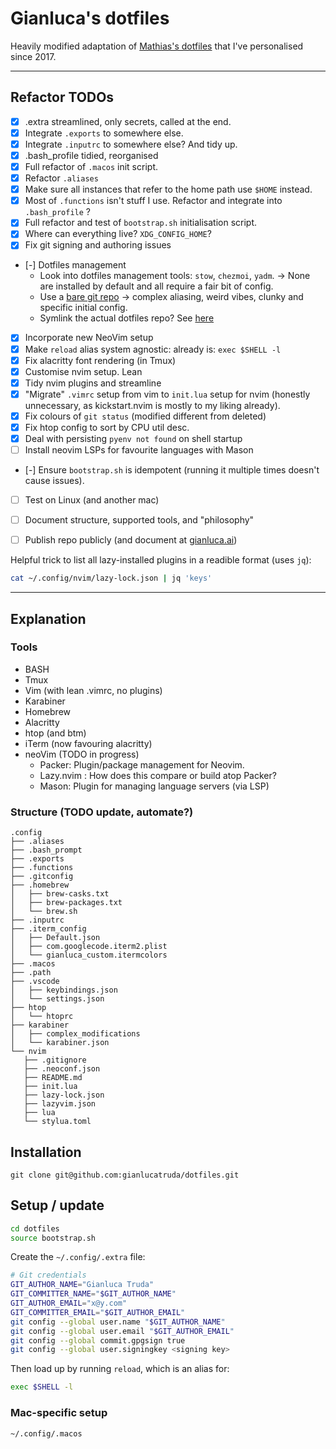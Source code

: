 # Gianluca's dotfiles

Heavily modified adaptation of [Mathias's dotfiles](https://github.com/mathiasbynens/dotfiles) that I've personalised since 2017.

---

## Refactor TODOs
- [x] .extra streamlined, only secrets, called at the end.
- [x] Integrate `.exports` to somewhere else.
- [x] Integrate `.inputrc` to somewhere else? And tidy up.
- [x] .bash_profile tidied, reorganised
- [x] Full refactor of `.macos` init script.
- [x] Refactor `.aliases`
- [x] Make sure all instances that refer to the home path use `$HOME` instead.
- [x] Most of `.functions` isn't stuff I use. Refactor and integrate into `.bash_profile` ?
- [x] Full refactor and test of `bootstrap.sh` initialisation script.
- [x] Where can everything live? `XDG_CONFIG_HOME`?
- [x] Fix git signing and authoring issues
- [-] Dotfiles management
  - Look into dotfiles management tools: `stow`, `chezmoi`, `yadm`. -> None are installed by default and all require a fair bit of config.
  - Use a [bare git repo](https://www.atlassian.com/git/tutorials/dotfiles) -> complex aliasing, weird vibes, clunky and specific initial config.
  - Symlink the actual dotfiles repo? See [here](https://github.com/mischavandenburg/dotfiles/blob/e417b14bdfa2a8fd54183944c8d1cd6095fa88bb/setup#L23)
- [x] Incorporate new NeoVim setup
- [x] Make `reload` alias system agnostic: already is: `exec $SHELL -l`
- [x] Fix alacritty font rendering (in Tmux)
- [x] Customise nvim setup. Lean
- [x] Tidy nvim plugins and streamline
- [x] "Migrate" `.vimrc` setup from vim to `init.lua` setup for nvim (honestly unnecessary, as kickstart.nvim is mostly to my liking already).
- [x] Fix colours of `git status` (modified different from deleted)
- [x] Fix htop config to sort by CPU util desc.
- [x] Deal with persisting `pyenv not found` on shell startup
- [ ] Install neovim LSPs for favourite languages with Mason
- [-] Ensure `bootstrap.sh` is idempotent (running it multiple times doesn't cause issues).
- [ ] Test on Linux (and another mac)
- [ ] Document structure, supported tools, and "philosophy"
- [ ] Publish repo publicly (and document at [gianluca.ai](http://gianluca.ai))


Helpful trick to list all lazy-installed plugins in a readible format (uses `jq`):

```bash
cat ~/.config/nvim/lazy-lock.json | jq 'keys'
```

---

## Explanation

### Tools 

- BASH
- Tmux 
- Vim (with lean .vimrc, no plugins)
- Karabiner
- Homebrew
- Alacritty
- htop (and btm)
- iTerm (now favouring alacritty)
- neoVim (TODO in progress)
  - Packer: Plugin/package management for Neovim.
  - Lazy.nvim : How does this compare or build atop Packer?
  - Mason: Plugin for managing language servers (via LSP)


### Structure (TODO update, automate?)

 ```
 .config
├── .aliases
├── .bash_prompt
├── .exports
├── .functions
├── .gitconfig
├── .homebrew
│   ├── brew-casks.txt
│   ├── brew-packages.txt
│   └── brew.sh
├── .inputrc
├── .iterm_config
│   ├── Default.json
│   ├── com.googlecode.iterm2.plist
│   └── gianluca_custom.itermcolors
├── .macos
├── .path
├── .vscode
│   ├── keybindings.json
│   └── settings.json
├── htop
│   └── htoprc
├── karabiner
│   ├── complex_modifications
│   └── karabiner.json
└── nvim
    ├── .gitignore
    ├── .neoconf.json
    ├── README.md
    ├── init.lua
    ├── lazy-lock.json
    ├── lazyvim.json
    ├── lua
    └── stylua.toml
 
 ```


## Installation

```
git clone git@github.com:gianlucatruda/dotfiles.git
```

## Setup / update 

```bash
cd dotfiles
source bootstrap.sh
```

Create the `~/.config/.extra` file:

```bash
# Git credentials
GIT_AUTHOR_NAME="Gianluca Truda"
GIT_COMMITTER_NAME="$GIT_AUTHOR_NAME"
GIT_AUTHOR_EMAIL="x@y.com"
GIT_COMMITTER_EMAIL="$GIT_AUTHOR_EMAIL"
git config --global user.name "$GIT_AUTHOR_NAME"
git config --global user.email "$GIT_AUTHOR_EMAIL"
git config --global commit.gpgsign true
git config --global user.signingkey <signing key>
```

Then load up by running `reload`, which is an alias for:

```bash
exec $SHELL -l
```

### Mac-specific setup

```bash
~/.config/.macos
```

